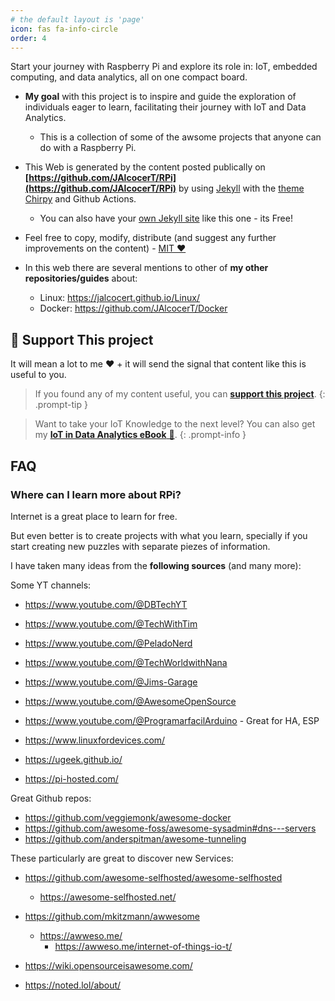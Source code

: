 ```yaml
---
# the default layout is 'page'
icon: fas fa-info-circle
order: 4
---
```


Start your journey with Raspberry Pi and explore its role in: IoT, embedded computing, and data analytics, all on one compact board.

* **My goal** with this project is to inspire and guide the exploration of individuals eager to learn, facilitating their journey with IoT and Data Analytics.
    * This is a collection of some of the awsome projects that anyone can do with a Raspberry Pi.

* This Web is generated by the content posted publically on **[https://github.com/JAlcocerT/RPi](https://github.com/JAlcocerT/RPi)** by using [Jekyll](https://fossengineer.com//jekyll-ssg-selfhosting-static-website) with the [theme Chirpy](https://github.com/cotes2020/jekyll-theme-chirpy) and Github Actions.
    * You can also have your [own Jekyll site](jekyll-ssg-selfhosting-static-website) like this one - its Free!
* Feel free to copy, modify, distribute (and suggest any further improvements on the content) - [MIT ❤️](https://github.com/JAlcocerT/RPi?tab=MIT-1-ov-file)

* In this web there are several mentions to other of **my other repositories/guides** about:
    * Linux: <https://jalcocert.github.io/Linux/>
    * Docker: <https://github.com/JAlcocerT/Docker>

## 📢 Support This project

It will mean a lot to me ❤️ + it will send the signal that content like this is useful to you.

> If you found any of my content useful, you can **[support this project](https://ko-fi.com/jalcocertech)**.
{: .prompt-tip }

> Want to take your IoT Knowledge to the next level? You can also get my [**IoT in Data Analytics eBook** 📘](https://ko-fi.com/s/86175d7928).
{: .prompt-info }

## FAQ

### Where can I learn more about RPi?

Internet is a great place to learn for free.

But even better is to create projects with what you learn, specially if you start creating new puzzles with separate piezes of information.

I have taken many ideas from the **following sources** (and many more):

Some YT channels:

* <https://www.youtube.com/@DBTechYT>
* <https://www.youtube.com/@TechWithTim>
* <https://www.youtube.com/@PeladoNerd>
* <https://www.youtube.com/@TechWorldwithNana>
* <https://www.youtube.com/@Jims-Garage>
* <https://www.youtube.com/@AwesomeOpenSource>
* <https://www.youtube.com/@ProgramarfacilArduino> - Great for HA, ESP

* <https://www.linuxfordevices.com/>
* <https://ugeek.github.io/>
* <https://pi-hosted.com/>

Great Github repos:

* <https://github.com/veggiemonk/awesome-docker>
* <https://github.com/awesome-foss/awesome-sysadmin#dns---servers>
* <https://github.com/anderspitman/awesome-tunneling>


These particularly are great to discover new Services:

* <https://github.com/awesome-selfhosted/awesome-selfhosted>
    * <https://awesome-selfhosted.net/>

* <https://github.com/mkitzmann/awwesome>
    * <https://awweso.me/>
        * <https://awweso.me/internet-of-things-io-t/>

* <https://wiki.opensourceisawesome.com/>
* <https://noted.lol/about/>